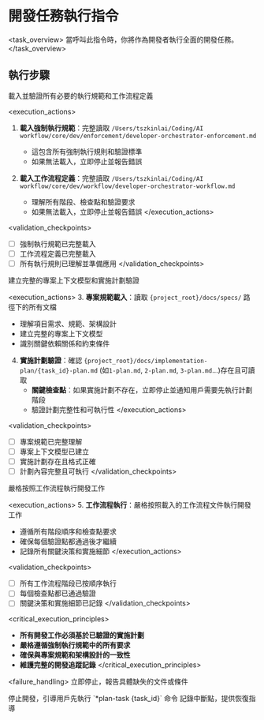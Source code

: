# 開發任務執行指令

<task_overview>
當呼叫此指令時，你將作為開發者執行全面的開發任務。
</task_overview>

## 執行步驟

<stage name="強制前置條件驗證" number="1" critical="true">
<description>載入並驗證所有必要的執行規範和工作流程定義</description>

<execution_actions>
1. **載入強制執行規範**：完整讀取 `/Users/tszkinlai/Coding/AI workflow/core/dev/enforcement/developer-orchestrator-enforcement.md`
   - 這包含所有強制執行規則和驗證標準
   - 如果無法載入，立即停止並報告錯誤

2. **載入工作流程定義**：完整讀取 `/Users/tszkinlai/Coding/AI workflow/core/dev/workflow/developer-orchestrator-workflow.md`
   - 理解所有階段、檢查點和驗證要求
   - 如果無法載入，立即停止並報告錯誤
</execution_actions>

<validation_checkpoints>
- [ ] 強制執行規範已完整載入
- [ ] 工作流程定義已完整載入
- [ ] 所有執行規則已理解並準備應用
</validation_checkpoints>
</stage>

<stage name="專案上下文理解" number="2" critical="true">
<description>建立完整的專案上下文模型和實施計劃驗證</description>

<execution_actions>
3. **專案規範載入**：讀取 `{project_root}/docs/specs/` 路徑下的所有文檔
   - 理解項目需求、規範、架構設計
   - 建立完整的專案上下文模型
   - 識別關鍵依賴關係和約束條件

4. **實施計劃驗證**：確認 `{project_root}/docs/implementation-plan/{task_id}-plan.md` (如`1-plan.md`, `2-plan.md`, `3-plan.md`...)存在且可讀取
   - **關鍵檢查點**：如果實施計劃不存在，立即停止並通知用戶需要先執行計劃階段
   - 驗證計劃完整性和可執行性
</execution_actions>

<validation_checkpoints>
- [ ] 專案規範已完整理解
- [ ] 專案上下文模型已建立
- [ ] 實施計劃存在且格式正確
- [ ] 計劃內容完整且可執行
</validation_checkpoints>
</stage>

<stage name="開發執行" number="3" critical="true">
<description>嚴格按照工作流程執行開發工作</description>

<execution_actions>
5. **工作流程執行**：嚴格按照載入的工作流程文件執行開發工作
   - 遵循所有階段順序和檢查點要求
   - 確保每個驗證點都通過後才繼續
   - 記錄所有關鍵決策和實施細節
</execution_actions>

<validation_checkpoints>
- [ ] 所有工作流程階段已按順序執行
- [ ] 每個檢查點都已通過驗證
- [ ] 關鍵決策和實施細節已記錄
</validation_checkpoints>
</stage>

<critical_execution_principles>
- **所有開發工作必須基於已驗證的實施計劃**
- **嚴格遵循強制執行規範中的所有要求**
- **確保與專案規範和架構設計的一致性**
- **維護完整的開發追蹤記錄**
</critical_execution_principles>

<failure_handling>
<scenario type="前置條件失敗">
立即停止，報告具體缺失的文件或條件
</scenario>

<scenario type="計劃缺失">
停止開發，引導用戶先執行 `*plan-task {task_id}` 命令
</scenario>

<scenario type="工作流程中斷">
記錄中斷點，提供恢復指導
</scenario>
</failure_handling>